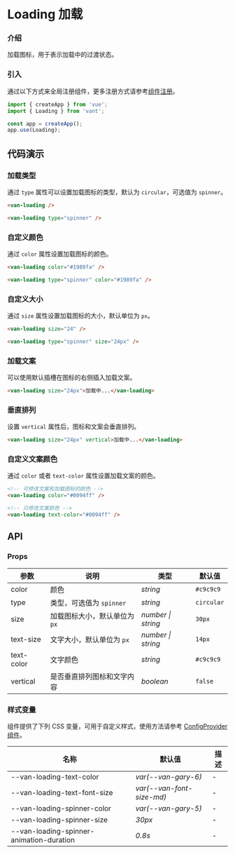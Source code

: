 # Loading 加载

### 介绍

加载图标，用于表示加载中的过渡状态。

### 引入

通过以下方式来全局注册组件，更多注册方式请参考[组件注册](#/zh-CN/advanced-usage#zu-jian-zhu-ce)。

```js
import { createApp } from 'vue';
import { Loading } from 'vant';

const app = createApp();
app.use(Loading);
```

## 代码演示

### 加载类型

通过 `type` 属性可以设置加载图标的类型，默认为 `circular`，可选值为 `spinner`。

```html
<van-loading />

<van-loading type="spinner" />
```

### 自定义颜色

通过 `color` 属性设置加载图标的颜色。

```html
<van-loading color="#1989fa" />

<van-loading type="spinner" color="#1989fa" />
```

### 自定义大小

通过 `size` 属性设置加载图标的大小，默认单位为 `px`。

```html
<van-loading size="24" />

<van-loading type="spinner" size="24px" />
```

### 加载文案

可以使用默认插槽在图标的右侧插入加载文案。

```html
<van-loading size="24px">加载中...</van-loading>
```

### 垂直排列

设置 `vertical` 属性后，图标和文案会垂直排列。

```html
<van-loading size="24px" vertical>加载中...</van-loading>
```

### 自定义文案颜色

通过 `color` 或者 `text-color` 属性设置加载文案的颜色。

```html
<!-- 可修改文案和加载图标的颜色 -->
<van-loading color="#0094ff" />

<!-- 只修改文案颜色 -->
<van-loading text-color="#0094ff" />
```

## API

### Props

| 参数       | 说明                          | 类型               | 默认值     |
| ---------- | ----------------------------- | ------------------ | ---------- |
| color      | 颜色                          | _string_           | `#c9c9c9`  |
| type       | 类型，可选值为 `spinner`      | _string_           | `circular` |
| size       | 加载图标大小，默认单位为 `px` | _number \| string_ | `30px`     |
| text-size  | 文字大小，默认单位为 `px`     | _number \| string_ | `14px`     |
| text-color | 文字颜色                      | _string_           | `#c9c9c9`  |
| vertical   | 是否垂直排列图标和文字内容    | _boolean_          | `false`    |


### 样式变量

组件提供了下列 CSS 变量，可用于自定义样式，使用方法请参考 [ConfigProvider 组件](#/zh-CN/config-provider)。

| 名称                                     | 默认值                    | 描述 |
| ---------------------------------------- | ------------------------- | ---- |
| --van-loading-text-color                 | _var(--van-gary-6)_       | -    |
| --van-loading-text-font-size             | _var(--van-font-size-md)_ | -    |
| --van-loading-spinner-color              | _var(--van-gary-5)_       | -    |
| --van-loading-spinner-size               | _30px_                    | -    |
| --van-loading-spinner-animation-duration | _0.8s_                    | -    |
